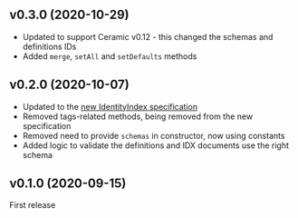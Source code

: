 ## v0.3.0 (2020-10-29)

- Updated to support Ceramic v0.12 - this changed the schemas and definitions IDs
- Added `merge`, `setAll` and `setDefaults` methods

## v0.2.0 (2020-10-07)

- Updated to the [new IdentityIndex specification](https://github.com/ceramicnetwork/CIP/pull/65)
- Removed tags-related methods, being removed from the new specification
- Removed need to provide `schemas` in constructor, now using constants
- Added logic to validate the definitions and IDX documents use the right schema

## v0.1.0 (2020-09-15)

First release
